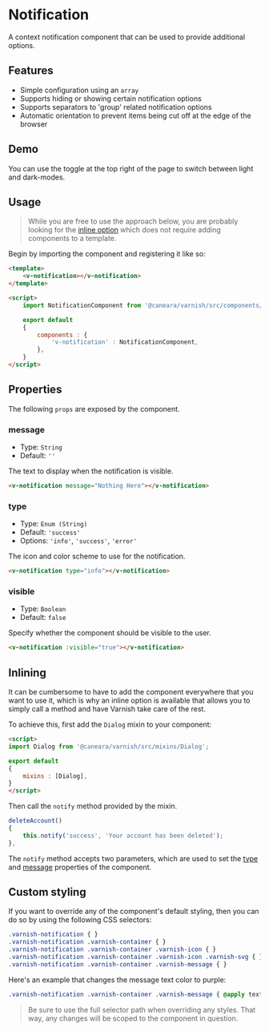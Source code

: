 # Notification

A context notification component that can be used to provide additional options.

## Features

* Simple configuration using an `array`
* Supports hiding or showing certain notification options
* Supports separators to 'group' related notification options
* Automatic orientation to prevent items being cut off at the edge of the browser

## Demo

You can use the toggle at the top right of the page to switch between light and dark-modes.

<!-- Setup -->
<script setup>
    import NotificationComponent from '../playgrounds/notification/index.vue';
</script>

<!-- Demo -->
<div class="bg-gray-100 dark:bg-black rounded-md p-6 mt-8">
    <ClientOnly>
        <NotificationComponent></NotificationComponent>
    </ClientOnly>
</div>

## Usage

> While you are free to use the approach below, you are probably looking for the [inline option](#inlining) which does not require adding components to a template.

Begin by importing the component and registering it like so:

```html
<template>
    <v-notification></v-notification>
</template>

<script>
    import NotificationComponent from '@caneara/varnish/src/components/notification.vue';

    export default
    {
        components : {
            'v-notification' : NotificationComponent,
        },
    }
</script>
```

## Properties

The following `props` are exposed by the component.

### message

- Type: `String`
- Default: `''`

The text to display when the notification is visible.

```html
<v-notification message="Nothing Here"></v-notification>
```

### type

- Type: `Enum (String)`
- Default: `'success'`
- Options: `'info'`, `'success'`, `'error'`

The icon and color scheme to use for the notification.

```html
<v-notification type="info"></v-notification>
```

### visible

- Type: `Boolean`
- Default: `false`

Specify whether the component should be visible to the user.

```html
<v-notification :visible="true"></v-notification>
```

## Inlining

It can be cumbersome to have to add the component everywhere that you want to use it, which is why an inline option is available that allows you to simply call a method and have Varnish take care of the rest.

To achieve this, first add the `Dialog` mixin to your component:

```html
<script>
import Dialog from '@caneara/varnish/src/mixins/Dialog';

export default
{
    mixins : [Dialog],
}
</script>
```

Then call the `notify` method provided by the mixin.

```js
deleteAccount()
{
    this.notify('success', 'Your account has been deleted');
},
```

The `notify` method accepts two parameters, which are used to set the [type](#type) and [message](#message) properties of the component.

## Custom styling

If you want to override any of the component's default styling, then you can do so by using the following CSS selectors:

```css
.varnish-notification { }
.varnish-notification .varnish-container { }
.varnish-notification .varnish-container .varnish-icon { }
.varnish-notification .varnish-container .varnish-icon .varnish-svg { }
.varnish-notification .varnish-container .varnish-message { }
```

Here's an example that changes the message text color to purple:

```css
.varnish-notification .varnish-container .varnish-message { @apply text-purple-700 dark:text-purple-400 }
```

> Be sure to use the full selector path when overriding any styles. That way, any changes will be scoped to the component in question.